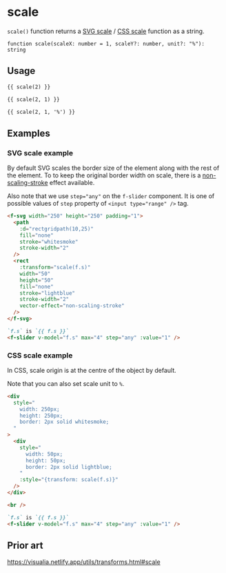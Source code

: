 # scale

`scale()` function returns a [SVG scale](https://developer.mozilla.org/en-US/docs/Web/SVG/Attribute/transform#scale) / [CSS scale](<https://developer.mozilla.org/en-US/docs/Web/CSS/transform-function/scale()>) function as a string.

```
function scale(scaleX: number = 1, scaleY?: number, unit?: "%"): string
```

## Usage

```md
{{ scale(2) }}

{{ scale(2, 1) }}

{{ scale(2, 1, '%') }}
```

## Examples

### SVG scale example

By default SVG scales the border size of the element along with the rest of the element. To to keep the original border width on scale, there is a [non-scaling-stroke](https://www.w3.org/TR/SVGTiny12/painting.html#NonScalingStroke) effect available.

Also note that we use `step="any"` on the `f-slider` component. It is one of possible values of `step` property of `<input type="range" />` tag.

```md
<f-svg width="250" height="250" padding="1">
  <path
    :d="rectgridpath(10,25)"
    fill="none"
    stroke="whitesmoke"
    stroke-width="2"
  />
  <rect
    :transform="scale(f.s)"
    width="50"
    height="50"
    fill="none"
    stroke="lightblue"
    stroke-width="2"
    vector-effect="non-scaling-stroke"
  />
</f-svg>

`f.s` is `{{ f.s }}`
<f-slider v-model="f.s" max="4" step="any" :value="1" />
```

### CSS scale example

In CSS, scale origin is at the centre of the object by default.

Note that you can also set scale unit to `%`.

```md
<div
  style="
    width: 250px;
    height: 250px;
    border: 2px solid whitesmoke;
  "
>
  <div
    style="
      width: 50px;
      height: 50px;
      border: 2px solid lightblue;
    "
    :style="{transform: scale(f.s)}"
  /> 
</div>

<br />

`f.s` is `{{ f.s }}`
<f-slider v-model="f.s" max="4" step="any" :value="1" />
```

## Prior art

https://visualia.netlify.app/utils/transforms.html#scale
